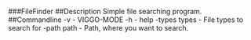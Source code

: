 ###FileFinder
##Description
Simple file searching program.
##Commandline
-v - VIGGO-MODE
-h - help
-types types - File types to search for
-path path - Path, where you want to search.